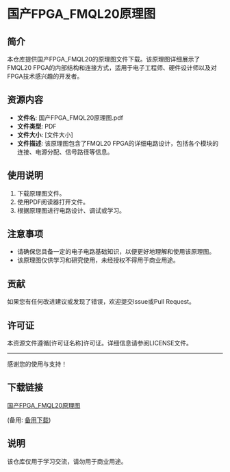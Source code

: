 # 国产FPGA_FMQL20原理图

## 简介
本仓库提供国产FPGA_FMQL20的原理图文件下载。该原理图详细展示了FMQL20 FPGA的内部结构和连接方式，适用于电子工程师、硬件设计师以及对FPGA技术感兴趣的开发者。

## 资源内容
- **文件名**: 国产FPGA_FMQL20原理图.pdf
- **文件类型**: PDF
- **文件大小**: [文件大小]
- **文件描述**: 该原理图包含了FMQL20 FPGA的详细电路设计，包括各个模块的连接、电源分配、信号路径等信息。

## 使用说明
1. 下载原理图文件。
2. 使用PDF阅读器打开文件。
3. 根据原理图进行电路设计、调试或学习。

## 注意事项
- 请确保您具备一定的电子电路基础知识，以便更好地理解和使用该原理图。
- 该原理图仅供学习和研究使用，未经授权不得用于商业用途。

## 贡献
如果您有任何改进建议或发现了错误，欢迎提交Issue或Pull Request。

## 许可证
本资源文件遵循[许可证名称]许可证。详细信息请参阅LICENSE文件。

---
感谢您的使用与支持！

## 下载链接
[国产FPGA_FMQL20原理图](https://pan.quark.cn/s/94efc6b8fdd7) 

(备用: [备用下载](https://pan.baidu.com/s/19e7XrXG1We2U5HqXK3L8cw?pwd=1234))

## 说明

该仓库仅用于学习交流，请勿用于商业用途。
